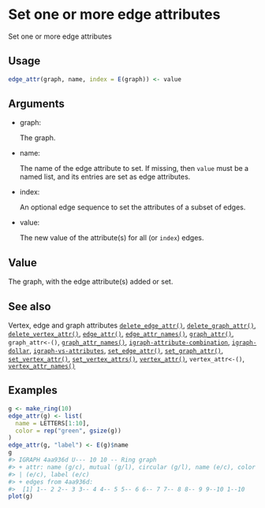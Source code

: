 # Set one or more edge attributes

Set one or more edge attributes

## Usage

``` r
edge_attr(graph, name, index = E(graph)) <- value
```

## Arguments

- graph:

  The graph.

- name:

  The name of the edge attribute to set. If missing, then `value` must
  be a named list, and its entries are set as edge attributes.

- index:

  An optional edge sequence to set the attributes of a subset of edges.

- value:

  The new value of the attribute(s) for all (or `index`) edges.

## Value

The graph, with the edge attribute(s) added or set.

## See also

Vertex, edge and graph attributes
[`delete_edge_attr()`](https://r.igraph.org/reference/delete_edge_attr.md),
[`delete_graph_attr()`](https://r.igraph.org/reference/delete_graph_attr.md),
[`delete_vertex_attr()`](https://r.igraph.org/reference/delete_vertex_attr.md),
[`edge_attr()`](https://r.igraph.org/reference/edge_attr.md),
[`edge_attr_names()`](https://r.igraph.org/reference/edge_attr_names.md),
[`graph_attr()`](https://r.igraph.org/reference/graph_attr.md),
`graph_attr<-()`,
[`graph_attr_names()`](https://r.igraph.org/reference/graph_attr_names.md),
[`igraph-attribute-combination`](https://r.igraph.org/reference/igraph-attribute-combination.md),
[`igraph-dollar`](https://r.igraph.org/reference/igraph-dollar.md),
[`igraph-vs-attributes`](https://r.igraph.org/reference/igraph-vs-attributes.md),
[`set_edge_attr()`](https://r.igraph.org/reference/set_edge_attr.md),
[`set_graph_attr()`](https://r.igraph.org/reference/set_graph_attr.md),
[`set_vertex_attr()`](https://r.igraph.org/reference/set_vertex_attr.md),
[`set_vertex_attrs()`](https://r.igraph.org/reference/set_vertex_attrs.md),
[`vertex_attr()`](https://r.igraph.org/reference/vertex_attr.md),
`vertex_attr<-()`,
[`vertex_attr_names()`](https://r.igraph.org/reference/vertex_attr_names.md)

## Examples

``` r
g <- make_ring(10)
edge_attr(g) <- list(
  name = LETTERS[1:10],
  color = rep("green", gsize(g))
)
edge_attr(g, "label") <- E(g)$name
g
#> IGRAPH 4aa936d U--- 10 10 -- Ring graph
#> + attr: name (g/c), mutual (g/l), circular (g/l), name (e/c), color
#> | (e/c), label (e/c)
#> + edges from 4aa936d:
#>  [1] 1-- 2 2-- 3 3-- 4 4-- 5 5-- 6 6-- 7 7-- 8 8-- 9 9--10 1--10
plot(g)
```
